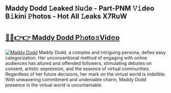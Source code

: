 ## Maddy Dodd 𝙻eaked 𝙽u𝚍e - Part-PNM 𝚅𝚒deo B𝚒kini 𝙿hotos - Hot All 𝙻eaks X7RuW

# <h2><a href="http://ld22nni.urlbe.top/?page=Maddy+Dodd">🔗🔗👉👉 Maddy Dodd P𝚑oto𝚜Vid𝚎o</a></h2>

[![Maddy Dodd](https://i.imgur.com/eBuTRDB.gif)](http://ld22nni.urlbe.top/?page=Maddy+Dodd)
Maddy Dodd, a complex and intriguing persona, defies easy categorization. Her unconventional method of engaging with online audiences has allured and offended followers, stimulating debates on consent, artistic expression, and the essence of virtual communities. Regardless of her future decisions, her mark on the virtual world is indelible. With unwavering commitment and undeniable charm, Maddy Dodd presence in the virtual world is uncontainable.
